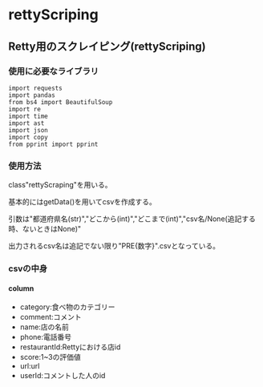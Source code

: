 # rettyScriping

## Retty用のスクレイピング(rettyScriping)

### 使用に必要なライブラリ
```
import requests
import pandas
from bs4 import BeautifulSoup
import re
import time
import ast
import json
import copy
from pprint import pprint
```

### 使用方法

class"rettyScraping"を用いる。

基本的にはgetData()を用いてcsvを作成する。

引数は"都道府県名(str)","どこから(int)","どこまで(int)","csv名/None(追記する時、ないときはNone)"

出力されるcsv名は追記でない限り"PRE{数字}".csvとなっている。

### csvの中身
#### column

- category:食べ物のカテゴリー
- comment:コメント
- name:店の名前
- phone:電話番号
- restaurantId:Rettyにおける店id
- score:1~3の評価値
- url:url
- userId:コメントした人のid
